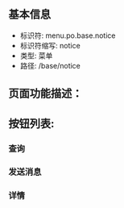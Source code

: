 
## 基本信息

- 标识符: menu.po.base.notice
- 标识符缩写: notice
- 类型: 菜单
- 路径: /base/notice

## 页面功能描述：





## 按钮列表:


### 查询



### 发送消息



### 详情


